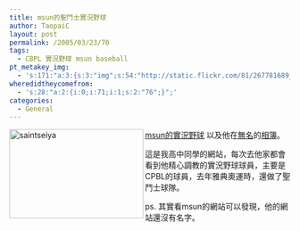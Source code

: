 ```yaml
---
title: msun的聖鬥士實況野球
author: TaopaiC
layout: post
permalink: /2005/03/23/70
tags:
  - CBPL 實況野球 msun baseball
pt_metakey_img:
  - 's:171:"a:3:{s:3:"img";s:54:"http://static.flickr.com/81/267781689_170f97b0ce_m.jpg";s:3:"alt";s:10:"saintseiya";s:3:"url";s:47:"http://www.flickr.com/photos/taopaic/267781689/";}";'
wheredidtheycomefrom:
  - 's:28:"a:2:{i:0;i:71;i:1;s:2:"76";}";'
categories:
  - General
---
```

[<img src="http://static.flickr.com/81/267781689_170f97b0ce_m.jpg" alt="saintseiya" align="left" height="160" width="240" />][1]

[msun的實況野球][2] 以及他在[無名][3]的[相簿][4]。

這是我高中同學的網站，每次去他家都會看到他精心調教的實況野球球員，主要是CPBL的球員，去年雅典奧運時，還做了聖鬥士球隊。

ps. 其實看msun的網站可以發現，他的網站還沒有名字。

 [1]: http://www.flickr.com/photos/taopaic/267781689/ "Photo Sharing"
 [2]: http://pcsh.org/~msun/web
 [3]: http://www.wretch.cc/album
 [4]: http://www.wretch.cc/album/msun